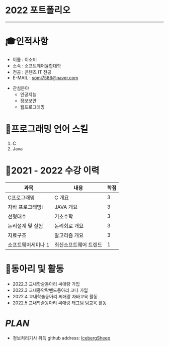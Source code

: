 # 2022 포트폴리오
---
# 🎓인적사항
* 이름 : 이소미
* 소속 : 소프트웨어융합대학
* 전공 : 콘텐츠 IT 전공
* E-MAIL : somi7586@naver.com

- 관심분야
  - 인공지능
  - 정보보안
  - 웹프로그래밍

# 📃프로그래밍 언어 스킬
1. C
2. Java

# 📗2021 - 2022 수강 이력
|과목|내용|학점|
|---|---|---|
|C프로그래밍|C 개요|3|
|자바 프로그래밍i|JAVA 개요|3|
|선형대수|기초수학|3|
|논리설계 및 실험|논리회로 개요|3|
|자료구조|알고리즘 개요|3|
|소프트웨어세미나 1|최신소프트웨어 트렌드|1|

# 📘동아리 및 활동
* 2022.3 교내학술동아리 씨애랑 가입
* 2022.3 교내중악락밴드동아리 코다 가입
* 2022.4 교내학술동아리 씨애랑 자바교육 활동
* 2022.5 교내학술동아리 씨애랑 태그팀 팀교육 활동

# *PLAN*
- 정보처리기사 취득
github address: [IcebergSheep][github]

[github]:https://github.com/IcebergSheep
